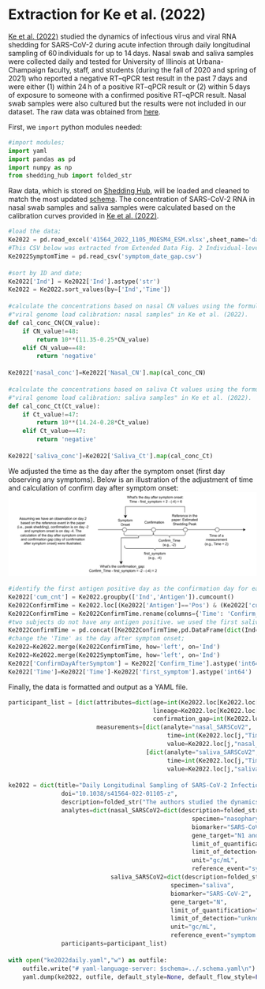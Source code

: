 # Extraction for Ke et al. (2022)

[Ke et al. (2022)](https://www.nature.com/articles/s41564-022-01105-z) studied the dynamics of infectious virus and viral RNA shedding for SARS-CoV-2 during acute infection through daily longitudinal sampling of 60 individuals for up to 14 days. Nasal swab and saliva samples were collected daily and tested for University of Illinois at Urbana-Champaign faculty, staff, and students (during the fall of 2020 and spring of 2021) who reported a negative RT–qPCR test result in the past 7 days and were either (1) within 24 h of a positive RT–qPCR result or (2) within 5 days of exposure to someone with a confirmed positive RT–qPCR result. Nasal swab samples were also cultured but the results were not included in our dataset. The raw data was obtained from [here](https://static-content.springer.com/esm/art%3A10.1038%2Fs41564-022-01105-z/MediaObjects/41564_2022_1105_MOESM4_ESM.xlsx).

First, we `import` python modules needed:

```python
#import modules;
import yaml
import pandas as pd
import numpy as np
from shedding_hub import folded_str
```

Raw data, which is stored on [Shedding Hub](https://github.com/shedding-hub/shedding-hub/tree/main/data/ke2022daily), will be loaded and cleaned to match the most updated [schema](https://github.com/shedding-hub/shedding-hub/blob/main/data/.schema.yaml). The concentration of SARS-CoV-2 RNA in nasal swab samples and saliva samples were calculated based on the calibration curves provided in [Ke et al. (2022)](https://www.nature.com/articles/s41564-022-01105-z).

```python
#load the data;
Ke2022 = pd.read_excel('41564_2022_1105_MOESM4_ESM.xlsx',sheet_name='data_samples')
#This CSV below was extracted from Extended Data Fig. 2 Individual-level symptom data in Ke et al (2022). The column "first_symptom" includes the first day of observing any symptoms.
Ke2022SymptomTime = pd.read_csv('symptom_date_gap.csv')

#sort by ID and date;
Ke2022['Ind'] = Ke2022['Ind'].astype('str')
Ke2022 = Ke2022.sort_values(by=['Ind','Time'])

#calculate the concentrations based on nasal CN values using the formula, log10(V)=11.35-0.25CN, in the subsection 
#"viral genome load calibration: nasal samples" in Ke et al. (2022).
def cal_conc_CN(CN_value):
    if CN_value!=48:
        return 10**(11.35-0.25*CN_value)
    elif CN_value==48:
        return 'negative'

Ke2022['nasal_conc']=Ke2022['Nasal_CN'].map(cal_conc_CN)

#calculate the concentrations based on saliva Ct values using the formula, log10(V)=14.24-0.28Ct in the subsection 
#"viral genome load calibration: saliva samples" in Ke et al. (2022).
def cal_conc_Ct(Ct_value):
    if Ct_value!=47:
        return 10**(14.24-0.28*Ct_value)
    elif Ct_value==47:
        return 'negative'

Ke2022['saliva_conc']=Ke2022['Saliva_Ct'].map(cal_conc_Ct)
```

We adjusted the time as the day after the symptom onset (first day observing any symptoms). Below is an illustration of the adjustment of time and calculation of confirm day after symptom onset:
![Illustration of adjustment reference event](illustration_adjustment.png)

```python
#identify the first antigen positive day as the confirmation day for each subject;
Ke2022['cum_cnt'] = Ke2022.groupby(['Ind','Antigen']).cumcount()
Ke2022ConfirmTime = Ke2022.loc[(Ke2022['Antigen']=='Pos') & (Ke2022['cum_cnt']==0),['Ind','Time']]
Ke2022ConfirmTime = Ke2022ConfirmTime.rename(columns={'Time': 'Confirm_Time'})
#two subjects do not have any antigen positive. we used the first saliva positive day as confirmation day for those two subjects: 449614,'451146 *'.
Ke2022ConfirmTime = pd.concat([Ke2022ConfirmTime,pd.DataFrame(dict(Ind=['449614','451146 *'], Confirm_Time=[-2, -4]))])
#change the 'Time' as the day after symptom onset;
Ke2022=Ke2022.merge(Ke2022ConfirmTime, how='left', on='Ind')
Ke2022=Ke2022.merge(Ke2022SymptomTime, how='left', on='Ind')
Ke2022['ConfirmDayAfterSymptom'] = Ke2022['Confirm_Time'].astype('int64')-Ke2022['first_symptom'].astype('int64')
Ke2022['Time']=Ke2022['Time']-Ke2022['first_symptom'].astype('int64')
```

Finally, the data is formatted and output as a YAML file.

```python
participant_list = [dict(attributes=dict(age=int(Ke2022.loc[Ke2022.loc[Ke2022["Ind"]==i].index[0],"Age"]),
                                         lineage=Ke2022.loc[Ke2022.loc[Ke2022["Ind"]==i].index[0],"Lineage"],
                                         confirmation_gap=int(Ke2022.loc[Ke2022.loc[Ke2022["Ind"]==i].index[0],"ConfirmDayAfterSymptom"])), #Confirmation occurs how many days after symptom onset. A negative value indicates that the confirmation occurs before symptom onset.
                         measurements=[dict(analyte="nasal_SARSCoV2",
                                             time=int(Ke2022.loc[j,"Time"].item()),
                                             value=Ke2022.loc[j,"nasal_conc"]) for j in Ke2022.loc[(Ke2022["Ind"]==i) & (pd.notna(Ke2022['nasal_conc']))].index] +
                                       [dict(analyte="saliva_SARSCoV2",
                                             time=int(Ke2022.loc[j,"Time"].item()),
                                             value=Ke2022.loc[j,"saliva_conc"]) for j in Ke2022.loc[(Ke2022["Ind"]==i) & (pd.notna(Ke2022['saliva_conc']))].index]) for i in pd.unique(Ke2022["Ind"])]

ke2022 = dict(title="Daily Longitudinal Sampling of SARS-CoV-2 Infection Reveals Substantial Heterogeneity in Infectiousness",
               doi="10.1038/s41564-022-01105-z",
               description=folded_str("The authors studied the dynamics of infectious virus and viral RNA shedding for SARS-CoV-2 during acute infection through daily longitudinal sampling of 60 individuals for up to 14 days. Nasal swab and saliva samples were collected daily and tested for University of Illinois at Urbana-Champaign faculty, staff, and students (during the fall of 2020 and spring of 2021) who reported a negative RT-qPCR test result in the past 7 days and were either within 24 h of a positive RT-qPCR result or within 5 days of exposure to someone with a confirmed positive RT-qPCR result.\n"),
               analytes=dict(nasal_SARSCoV2=dict(description=folded_str("SARS-CoV-2 RNA genome copy concentration in mid-turbinate nasal swab (nasopharyngeal swab) samples. Note that the unit of these measurements is per mL: this is because nasal swab samples were each collected in 3 mL of VTM. The calibration curve for nasal samples was in the Supplemental Table S10 in Ke et al. (2022).\n"),
                                                    specimen="nasopharyngeal_swab",
                                                    biomarker="SARS-CoV-2",
                                                    gene_target="N1 and N2",
                                                    limit_of_quantification="unknown", #0.22387211385683378, calculated by 10**(11.35-0.25*48) with CN=48; the minimum quantifiable value observed was 7.89768849399884;
                                                    limit_of_detection="unknown",
                                                    unit="gc/mL",
                                                    reference_event="symptom onset"),
                             saliva_SARSCoV2=dict(description=folded_str("SARS-CoV-2 RNA genome copy concentration in saliva samples. The study was not able to measure the calibration curve using saliva samples taken from participants. Instead, the authors used data from calibration experiments in which saliva samples obtained from healthy donors were spiked with SARS-CoV-2 genomic RNA. The calibration curve for saliva samples was in the Supplemental Table S11 in Ke et al. (2022).\n"),
                                              specimen="saliva",
                                              biomarker="SARS-CoV-2",
                                              gene_target="N",
                                              limit_of_quantification="unknown", #12.022644346174081, calculated by 10**(14.24-0.28*47) with CT=47; the minimum quantifiable value observed was 1161.9836038697981;
                                              limit_of_detection="unknown",
                                              unit="gc/mL",
                                              reference_event="symptom onset")),
               participants=participant_list)

with open("ke2022daily.yaml","w") as outfile:
    outfile.write("# yaml-language-server: $schema=../.schema.yaml\n")
    yaml.dump(ke2022, outfile, default_style=None, default_flow_style=False, sort_keys=False)
```
